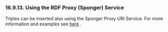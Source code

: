 <div>

<div>

<div>

<div>

### 16.9.13. Using the RDF Proxy (Sponger) Service

</div>

</div>

</div>

Triples can be inserted also using the Sponger Proxy URI Service. For
more information and examples see
<a href="rdfsparqlprotocolendpoint.html#rdfproxyservice" class="link"
title="Sponger Proxy URI Service">here</a> .

</div>
